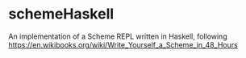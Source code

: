 schemeHaskell
=============

An implementation of a Scheme REPL written in Haskell, following https://en.wikibooks.org/wiki/Write_Yourself_a_Scheme_in_48_Hours
